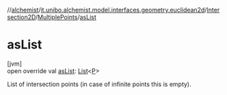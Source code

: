 //[alchemist](../../../../index.md)/[it.unibo.alchemist.model.interfaces.geometry.euclidean2d](../../index.md)/[Intersection2D](../index.md)/[MultiplePoints](index.md)/[asList](as-list.md)

# asList

[jvm]\
open override val [asList](as-list.md): [List](https://kotlinlang.org/api/latest/jvm/stdlib/kotlin.collections/-list/index.html)<[P](index.md)>

List of intersection points (in case of infinite points this is empty).

